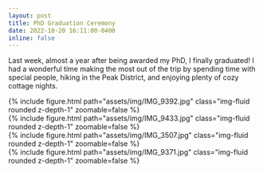 ```yaml
---
layout: post
title: PhD Graduation Ceremony 
date: 2022-10-20 16:11:00-0400
inline: false
---
```


Last week, almost a year after being awarded my PhD, I finally graduated! I had a wonderful time making the most out of the trip by spending time with special people, hiking in the Peak District, and enjoying plenty of cozy cottage nights.



<div class="row mt-3">
    <div class="col-sm mt-3 mt-md-0">
        {% include figure.html path="assets/img/IMG_9392.jpg" class="img-fluid rounded z-depth-1" zoomable=false %}
    </div>
    <div class="col-sm mt-3 mt-md-0">
        {% include figure.html path="assets/img/IMG_9433.jpg" class="img-fluid rounded z-depth-1" zoomable=false %}
    </div>
    <div class="col-sm mt-3 mt-md-0">
        {% include figure.html path="assets/img/IMG_3507.jpg" class="img-fluid rounded z-depth-1" zoomable=false %}
    </div>
    <div class="col-sm mt-3 mt-md-0">
        {% include figure.html path="assets/img/IMG_9371.jpg" class="img-fluid rounded z-depth-1" zoomable=false %}
    </div>
 
</div>
